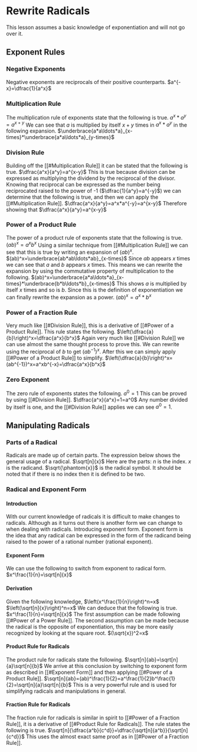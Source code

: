 # Rewrite Radicals
This lesson assumes a basic knowledge of exponentiation and will not go over it.
## Exponent Rules
### Negative Exponents
Negative exponents are reciprocals of their positive counterparts. 
$a^{-x}=\dfrac{1}{a^x}$
### Multiplication Rule
The multiplication rule of exponents state that the following is true.
$a^x*a^y=a^{x+y}$
We can see that $a$ is multiplied by itself $x+y$ times in $a^x*a^y$ in the following expansion.
$\underbrace{a*a\ldots*a}_{x-times}*\underbrace{a*a\ldots*a}_{y-times}$
### Division Rule
Building off the [[#Multiplication Rule]] it can be stated that the following is true.
$\dfrac{a^x}{a^y}=a^{x-y}$
This is true because division can be expressed as multiplying the dividend by the reciprocal of the divisor. Knowing that reciprocal can be expressed as the number being reciprocated raised to the power of -1 ($\dfrac{1}{a^y}=a^{-y}$) we can determine that the following is true, and then we can apply the [[#Multiplication Rule]]. 
$\dfrac{a^x}{a^y}=a^x*a^{-y}=a^{x-y}$
Therefore showing that $\dfrac{a^x}{a^y}=a^{x-y}$
### Power of a Product Rule
The power of a product rule of exponents state that the following is true.
$(ab)^x=a^xb^x$
Using a similar technique from [[#Multiplication Rule]] we can see that this is true by writing an expansion of $(ab)^x$.
$(ab)^x=\underbrace{ab*ab\ldots*ab}_{x-times}$
Since $ab$ appears $x$ times we can see that $a$ and $b$ appears $x$ times. This means we can rewrite the expansion by using the commutative property of multiplication to the following.
$(ab)^x=\underbrace{a*a\ldots*a}_{x-times}*\underbrace{b*b\ldots*b}_{x-times}$
This shows $a$ is multiplied by itself $x$ times and so is $b$. Since this is the definition of exponentiation we can finally rewrite the expansion as a power.
$(ab)^x=a^x*b^x$
### Power of a Fraction Rule
Very much like [[#Division Rule]], this is a derivative of [[#Power of a Product Rule]]. This rule states the following.
$\left(\dfrac{a}{b}\right)^x=\dfrac{a^x}{b^x}$
Again very much like [[#Division Rule]] we can use almost the same thought process to prove this. We can rewrite using the reciprocal of $b$ to get $(ab^{-1})^x$. After this we can simply apply [[#Power of a Product Rule]] to simplify.
$\left(\dfrac{a}{b}\right)^x=(ab^{-1})^x=a^xb^{-x}=\dfrac{a^x}{b^x}$
### Zero Exponent
The zero rule of exponents states the following.
$a^0=1$
This can be proved by using [[#Division Rule]].
$\dfrac{a^x}{a^x}=1=a^0$
Any number divided by itself is one, and the [[#Division Rule]] applies we can see $a^0=1$.
## Manipulating Radicals
### Parts of a Radical
Radicals are made up of certain parts. The expression below shows the general usage of a radical.
$\sqrt[n]{x}$
Here are the parts:
$n$ is the index. 
$x$ is the radicand. 
$\sqrt{\phantom{x}}$ is the radical symbol.
It should be noted that if there is no index then it is defined to be two.
### Radical and Exponent Form
#### Introduction
With our current knowledge of radicals it is difficult to make changes to radicals. Although as it turns out there is another form we can change to when dealing with radicals. Introducing exponent form. Exponent form is the idea that any radical can be expressed in the form of the radicand being raised to the power of a rational number (rational exponent).
#### Exponent Form
We can use the following to switch from exponent to radical form.
$x^\frac{1}{n}=\sqrt[n]{x}$
#### Derivation
Given the following knowledge,
$\left(x^\frac{1}{n}\right)^n=x$
$\left(\sqrt[n]{x}\right)^n=x$
We can deduce that the following is true.
$x^\frac{1}{n}=\sqrt[n]{x}$
The first assumption can be made following [[#Power of a Power Rule]]. The second assumption can be made because the radical is the opposite of exponentiation, this may be more easily recognized by looking at the square root. $(\sqrt{x})^2=x$
#### Product Rule for Radicals
The product rule for radicals state the following.
$\sqrt[n]{ab}=\sqrt[n]{a}\sqrt[n]{b}$
We arrive at this conclusion by switching to exponent form as described in [[#Exponent Form]] and then applying [[#Power of a Product Rule]].
$\sqrt[n]{ab}=(ab)^\frac{1}{2}=a^\frac{1}{2}b^\frac{1}{2}=\sqrt[n]{a}\sqrt[n]{b}$
This is a very powerful rule and is used for simplifying radicals and manipulations in general.
#### Fraction Rule for Radicals
The fraction rule for radicals is similar in spirit to [[#Power of a Fraction Rule]], it is a derivative of [[#Product Rule for Radicals]]. The rule states the following is true.
$\sqrt[n]{\dfrac{a^b}{c^d}}=\dfrac{\sqrt[n]{a^b}}{\sqrt[n]{c^d}}$
This uses the almost exact same proof as in [[#Power of a Fraction Rule]].